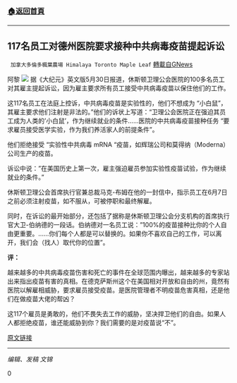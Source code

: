 ###  [:house:返回首頁](https://github.com/ourhimalayas/txt)
---

## 117名员工对德州医院要求接种中共病毒疫苗提起诉讼
` 加拿大多倫多楓葉農場 Himalaya Toronto Maple Leaf` [轉載自GNews](https://gnews.org/zh-hans/1284651/)

阿黎
![]()![](https://gnews-media-offload.s3.amazonaws.com/wp-content/uploads/2021/05/30234448/%E5%B1%8F%E5%B9%95%E6%88%AA%E5%9B%BE1215.png)
据《大纪元》英文版5月30日报道，休斯顿卫理公会医院的100多名员工对其雇主提起诉讼，因为雇主要求所有员工接受中共病毒疫苗以保住他们的工作。

这117名员工在法庭上控诉，中共病毒疫苗是实验性的，他们不想成为 “小白鼠”，其雇主要求他们注射是非法的。”他们的诉状上写道：“卫理公会医院正在强迫其员工成为人类的’小白鼠’，作为继续就业的条件……医院的中共病毒疫苗接种任务 “要求雇员接受医学实验，作为我们养活家人的前提条件”。

他们拒绝接受 “实验性中共病毒 mRNA “疫苗，如辉瑞公司和莫得纳（Moderna）公司生产的疫苗。

诉讼中说：”在美国历史上第一次，雇主强迫雇员参加实验性疫苗试验，作为继续就业的条件。”

休斯顿卫理公会首席执行官兼总裁马克-布姆在他的一封信中，指示员工在6月7日之前必须注射疫苗，如不服从，可被停职和最终解雇。

同时，在诉讼的最开始部分，还包括了据称是休斯顿卫理公会分支机构的首席执行官大卫-伯纳德的一段话。伯纳德对一名员工说：”100%的疫苗接种比你的个人自由更重要。……你们每个人都是可以替换的。如果你不喜欢自己的工作，可以离开，我们会（找人）取代你的位置”。

**评：**

越来越多的中共病毒疫苗伤害和死亡的事件在全球范围内曝出，越来越多的专家站出来指出疫苗有害的真相。在德克萨斯州这个在美国相对开放和自由的州，竟然有医院以解雇相威胁，要求雇员接受疫苗。是医院管理者不明疫苗危害真相，还是他们在做疫苗大佬的帮凶？

这117个雇员是勇敢的，他们不畏失去工作的威胁，坚决捍卫他们的自由。如果人人都拒绝疫苗，谁还能威胁到你？我们需要的是对疫苗说“不”。

[原文链接](https://www.theepochtimes.com/117-healthcare-workers-file-lawsuit-against-hospital-for-requiring-covid-19-vaccine_3836644.html)

* * *

*编辑、发稿 文锦*

0
